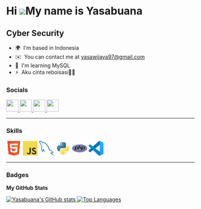 Hi ![](https://user-images.githubusercontent.com/18350557/176309783-0785949b-9127-417c-8b55-ab5a4333674e.gif)My name is Yasabuana
=================================================================================================================================

Cyber Security
--------------

*   🌍  I'm based in Indonesia
*   ✉️  You can contact me at [yasawijaya97@gmail.com](mailto:yasawijaya97@gmail.com)
*   🧠  I'm learning MySQL
*   ⚡  Aku cinta reboisasi🌱💚
### Socials  

<p align="left">
  <a href="https://www.github.com/Yasabuana" target="_blank" rel="noreferrer">
    <img src="https://raw.githubusercontent.com/danielcranney/readme-generator/main/public/icons/socials/github.svg" width="32" height="32" />
  </a>
  <a href="http://www.instagram.com/yasswjy" target="_blank" rel="noreferrer">
    <img src="https://raw.githubusercontent.com/danielcranney/readme-generator/main/public/icons/socials/instagram.svg" width="32" height="32" />
  </a>
  <a href="https://www.linkedin.com/in/yasa-wijaya/" target="_blank" rel="noreferrer">
    <img src="https://raw.githubusercontent.com/danielcranney/readme-generator/main/public/icons/socials/linkedin.svg" width="32" height="32" />
  </a>
  <a href="https://medium.com/@yasabuana" target="_blank" rel="noreferrer">
    <img src="https://raw.githubusercontent.com/danielcranney/readme-generator/main/public/icons/socials/medium.svg" width="32" height="32" />
  </a>
</p>

---

### Skills  

<p align="left">
  <img src="https://raw.githubusercontent.com/devicons/devicon/master/icons/html5/html5-original.svg" alt="HTML" width="40" height="40" />
  <img src="https://raw.githubusercontent.com/devicons/devicon/master/icons/javascript/javascript-original.svg" alt="JavaScript" width="40" height="40" />
  <img src="https://raw.githubusercontent.com/devicons/devicon/master/icons/mysql/mysql-original.svg" alt="MySQL" width="40" height="40" />
  <img src="https://raw.githubusercontent.com/devicons/devicon/master/icons/python/python-original.svg" alt="Python" width="40" height="40" />
  <img src="https://raw.githubusercontent.com/devicons/devicon/master/icons/php/php-original.svg" alt="PHP" width="40" height="40" />
  <img src="https://raw.githubusercontent.com/devicons/devicon/master/icons/vscode/vscode-original.svg" alt="VSCode" width="40" height="40" />
</p>

---

### Badges  
**My GitHub Stats**  

<a href="http://www.github.com/Yasabuana">
  <img src="https://github-readme-stats-sigma-five.vercel.app/api?username=Yasabuana&show_icons=true&count_private=true&title_color=3382ed&text_color=10b981&icon_color=ef4444&bg_color=27272a&hide_border=true" alt="Yasabuana's GitHub stats" />
</a>

<a href="https://github.com/Yasabuana" align="left">
  <img src="https://github-readme-stats-sigma-five.vercel.app/api/top-langs/?username=Yasabuana&langs_count=10&title_color=3382ed&text_color=10b981&icon_color=ef4444&bg_color=27272a&hide_border=true&locale=en&custom_title=Top%20Languages" alt="Top Languages" />
</a>


